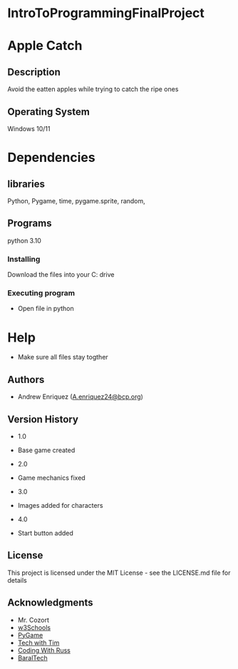 # IntroToProgrammingFinalProject
# Apple Catch

## Description

Avoid the eatten apples while trying to catch the ripe ones

## Operating System
Windows 10/11

# Dependencies
## libraries
Python, Pygame, time, pygame.sprite, random, 

## Programs
python 3.10

### Installing

Download the files into your C: drive

### Executing program

* Open file in python 

# Help

* Make sure all files stay togther

## Authors

* Andrew Enriquez (A.enriquez24@bcp.org)

## Version History

* 1.0
- Base game created

* 2.0
- Game mechanics fixed

* 3.0
- Images added for characters

* 4.0
- Start button added

## License

This project is licensed under the MIT License - see the LICENSE.md file for details

## Acknowledgments

* Mr. Cozort
* [w3Schools](https://www.w3schools.com/python/default.asp)
* [PyGame](https://www.pygame.org/docs/)
* [Tech with Tim](https://www.youtube.com/watch?v=2BikxsbkuIU)
* [Coding With Russ](https://www.youtube.com/watch?v=Ulp1Kimblg0)
* [BaralTech](https://www.youtube.com/watch?v=GMBqjxcKogA)

